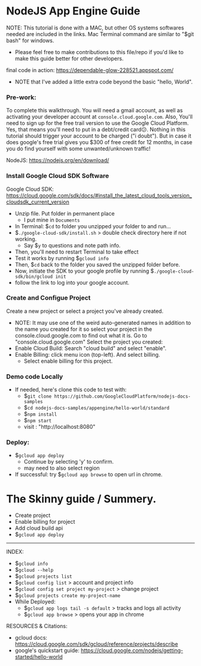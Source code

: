 # NodeJS App Engine Guide

NOTE: This tutorial is done with a MAC, but other OS systems softwares needed are included in the links. Mac Terminal command are similar to "$git bash" for windows.
- Please feel free to make contributions to this file/repo if you'd like to make this guide better for other developers.

final code in action: https://dependable-glow-228521.appspot.com/
- NOTE that I've added a little extra code beyond the basic "hello, World".

### Pre-work:

To complete this walkthrough. You will need a gmail account, as well as activating your developer account at `console.cloud.google.com`. Also, You'll need to sign up for the free trail version to use the Google Cloud Platform. Yes, that means you'll need to put in a debt/credit card😕. Nothing in this tutorial should trigger your account to be charged ("i doubt"). But in case it does google's free trial gives you $300 of free credit for 12 months, in case you do find yourself with some unwanted/unknown traffic!

NodeJS: https://nodejs.org/en/download/

### Install Google Cloud SDK Software
Google Cloud SDK: https://cloud.google.com/sdk/docs/#install_the_latest_cloud_tools_version_cloudsdk_current_version
 - Unzip file. Put folder in permanent place
    - I put mine in `Documents`
  - In Terminal: $`cd` to folder you unzipped your folder to and run...
  - $`./google-cloud-sdk/install.sh` > double check directory here if not working.
    - Say $`y` to questions and note path info.
  - Then, you'll need to restart Terminal to take effect
  - Test it works by running $`gcloud info`
  - Then, $`cd` back to the folder you saved the unzipped folder before.
  - Now, initiate the SDK to your google profile by running $`./google-cloud-sdk/bin/gcloud init`
  - follow the link to log into your google account.

### Create and Configue Project
Create a new project or select a project you've already created.
  - NOTE: It may use one of the weird auto-generated names in addition to the name you created for it so select your project in the console.cloud.google.com to find out what it is.
Go to "console.cloud.google.com" Select the project you created:
  - Enable Cloud Build: Search "cloud build" and select "enable".
  - Enable Billing: click menu icon (top-left). And select billing.
    - Select enable billing for this project.

### Demo code Locally
- If needed, here's clone this code to test with:
  - $`git clone https://github.com/GoogleCloudPlatform/nodejs-docs-samples`
  - $`cd nodejs-docs-samples/appengine/hello-world/standard`
  - $`npm install`
  - $`npm start`
  - visit : "http://localhost:8080"

### Deploy:
- $`gcloud app deploy`
  - Continue by selecting 'y' to confirm.
  - may need to also select region
- If successful: try $`gcloud app browse` to open url in chrome.

# The Skinny guide / Summery.
- Create project
- Enable billing for project
- Add cloud build api
- $`gcloud app deploy`

----

INDEX:
- $`gcloud info`
- $`gcloud --help`
- $`gcloud projects list`
- $`gcloud config list` > account and project info
- $`gcloud config set project my-project` > change project
- $`gcloud projects create my-project-name`
- While Deployed:
  - $`gcloud app logs tail -s default` > tracks and logs all activity
  - $`gcloud app browse` > opens your app in chrome

RESOURCES & Citations:
- gcloud docs: https://cloud.google.com/sdk/gcloud/reference/projects/describe
- google's quickstart guide: https://cloud.google.com/nodejs/getting-started/hello-world

